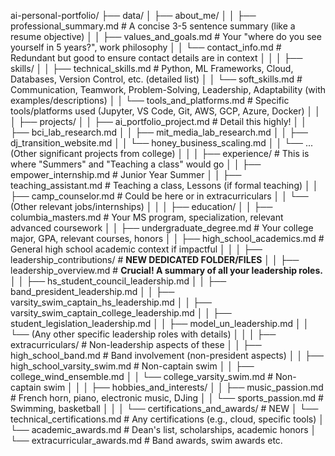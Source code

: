 ai-personal-portfolio/
├── data/
│   ├── about_me/
│   │   ├── professional_summary.md    # A concise 3-5 sentence summary (like a resume objective)
│   │   ├── values_and_goals.md        # Your "where do you see yourself in 5 years?", work philosophy
│   │   └── contact_info.md            # Redundant but good to ensure contact details are in context
│   │
│   ├── skills/
│   │   ├── technical_skills.md        # Python, ML Frameworks, Cloud, Databases, Version Control, etc. (detailed list)
│   │   └── soft_skills.md             # Communication, Teamwork, Problem-Solving, Leadership, Adaptability (with examples/descriptions)
│   │   └── tools_and_platforms.md     # Specific tools/platforms used (Jupyter, VS Code, Git, AWS, GCP, Azure, Docker)
│   │
│   ├── projects/
│   │   ├── ai_portfolio_project.md    # Detail this highly!
│   │   ├── bci_lab_research.md
│   │   ├── mit_media_lab_research.md
│   │   ├── dj_transition_website.md
│   │   └── honey_business_scaling.md
│   │   └── ... (Other significant projects from college)
│   │
│   ├── experience/ # This is where "Summers" and "Teaching a class" would go
│   │   ├── empower_internship.md      # Junior Year Summer
│   │   ├── teaching_assistant.md      # Teaching a class, Lessons (if formal teaching)
│   │   ├── camp_counselor.md          # Could be here or in extracurriculars
│   │   └── (Other relevant jobs/internships)
│   │
│   ├── education/
│   │   ├── columbia_masters.md        # Your MS program, specialization, relevant advanced coursework
│   │   ├── undergraduate_degree.md    # Your college major, GPA, relevant courses, honors
│   │   ├── high_school_academics.md   # General high school academic context if impactful
│   │
│   ├── leadership_contributions/ # **NEW DEDICATED FOLDER/FILES**
│   │   ├── leadership_overview.md      # **Crucial! A summary of all your leadership roles.**
│   │   ├── hs_student_council_leadership.md
│   │   ├── band_president_leadership.md
│   │   ├── varsity_swim_captain_hs_leadership.md
│   │   ├── varsity_swim_captain_college_leadership.md
│   │   ├── student_legislation_leadership.md
│   │   ├── model_un_leadership.md
│   │   └── (Any other specific leadership roles with details)
│   │
│   ├── extracurriculars/ # Non-leadership aspects of these
│   │   ├── high_school_band.md        # Band involvement (non-president aspects)
│   │   ├── high_school_varsity_swim.md # Non-captain swim
│   │   ├── college_wind_ensemble.md
│   │   └── college_varsity_swim.md # Non-captain swim
│   │
│   ├── hobbies_and_interests/
│   │   ├── music_passion.md           # French horn, piano, electronic music, DJing
│   │   └── sports_passion.md          # Swimming, basketball
│   │
│   └── certifications_and_awards/ # NEW
│       └── technical_certifications.md # Any certifications (e.g., cloud, specific tools)
│       └── academic_awards.md          # Dean's list, scholarships, academic honors
│       └── extracurricular_awards.md   # Band awards, swim awards etc.